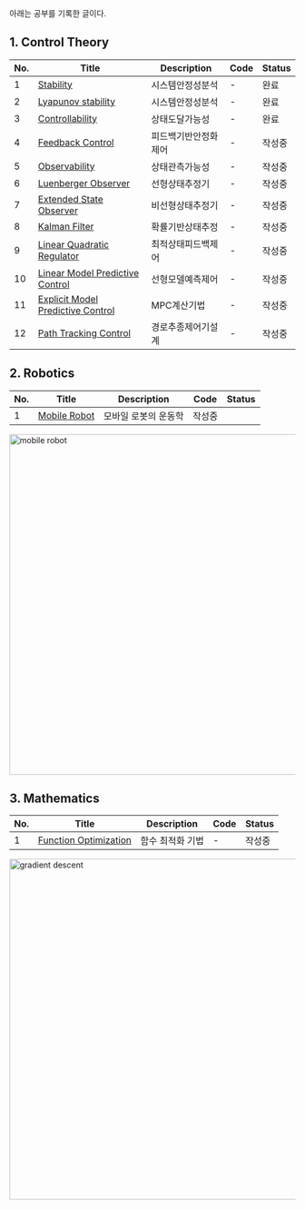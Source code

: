 아래는 공부를 기록한 글이다.

## 1. Control Theory
|No.|Title|Description|Code|Status|
|--|--|--|--|--|
|1|[Stability](https://github.com/seminarNotes/studyNotes/tree/main/C01_Stability)|시스템안정성분석|-|완료|
|2|[Lyapunov stability](https://github.com/seminarNotes/studyNotes/tree/main/C02_Lyapunov_Stability)|시스템안정성분석|-|완료|
|3|[Controllability](https://github.com/seminarNotes/studyNotes/tree/main/C03_Controllability)|상태도달가능성|-|완료|
|4|[Feedback Control](https://github.com/seminarNotes/studyNotes/tree/main/C04_Feedback_Control)|피드백기반안정화제어|-|작성중|
|5|[Observability](https://github.com/seminarNotes/studyNotes/tree/main/C05_Observerability)|상태관측가능성|-|작성중|
|6|[Luenberger Observer](https://github.com/seminarNotes/studyNotes/tree/main/C06_Luenberger_Observer)|선형상태추정기|-|작성중|
|7|[Extended State Observer](https://github.com/seminarNotes/studyNotes/tree/main/C07_Extended_State_Observer)|비선형상태추정기|-|작성중|
|8|[Kalman Filter](https://github.com/seminarNotes/studyNotes/tree/main/C08_Kalman_Filter)|확률기반상태추정|-|작성중|
|9|[Linear Quadratic Regulator](https://github.com/seminarNotes/studyNotes/tree/main/C09_Linear_Quadratic_Regulator)|최적상태피드백제어|-|작성중|
|10|[Linear Model Predictive Control](https://github.com/seminarNotes/studyNotes/tree/main/C10_Linear_Model_Predictive_Control)|선형모델예측제어|-|작성중|
|11|[Explicit Model Predictive Control](https://github.com/seminarNotes/studyNotes/tree/main/C11_Explicit_Model_Predictive_Control)|MPC계산기법|-|작성중|
|12|[Path Tracking Control](https://github.com/seminarNotes/studyNotes/tree/main/C12_Path_Tracking_Control)|경로추종제어기설계|-|작성중|

## 2. Robotics

|No.|Title|Description|Code|Status|
|--|--|--|--|--|
|1|[Mobile Robot](https://github.com/seminarNotes/studyNotes/tree/main/R01_Mobile_Robot)|모바일 로봇의 운동학|작성중|

<img src="https://github.com/seminarNotes/studyNotes/blob/main/R01_Mobile_Robot/trajectory_ani_2.gif" alt="mobile robot" width="600">


## 3. Mathematics

|No.|Title|Description|Code|Status|
|--|--|--|--|--|
|1|[Function Optimization](https://github.com/seminarNotes/studyNotes/tree/main/M01_Function_Optimization)|함수 최적화 기법|-|작성중|

<img src="https://github.com/seminarNotes/studyNotes/blob/main/M01_Fucnction_Optimization/gradient_descent.gif" alt="gradient descent" width="600">
